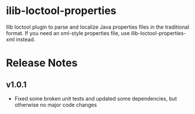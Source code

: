 # ilib-loctool-properties
Ilib loctool plugin to parse and localize Java properties files in the traditional format.
If you need an xml-style properties file, use ilib-loctool-properties-xml instead.

# Release Notes

## v1.0.1

- Fixed some broken unit tests and updated some dependencies, but 
otherwise no major code changes
